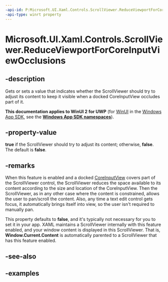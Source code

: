 ```yaml
---
-api-id: P:Microsoft.UI.Xaml.Controls.ScrollViewer.ReduceViewportForCoreInputViewOcclusions
-api-type: winrt property
---
```


<!-- Property syntax.
public bool ReduceViewportForCoreInputViewOcclusions { get;  set; }
-->

# Microsoft.UI.Xaml.Controls.ScrollViewer.ReduceViewportForCoreInputViewOcclusions

## -description

Gets or sets a value that indicates whether the ScrollViewer should try to adjust its content to keep it visible when a docked CoreInputView occludes part of it.

**This documentation applies to WinUI 2 for UWP** (for [WinUI](/windows/apps/winui/winui3/) in the [Windows App SDK](/windows/apps/windows-app-sdk/), see the **[Windows App SDK namespaces](/windows/windows-app-sdk/api/winrt/)**).

## -property-value

**true** if the ScrollViewer should try to adjust its content; otherwise, **false**. The default is **false**.

## -remarks

When this feature is enabled and a docked [CoreInputView](/windows.ui.viewmanagement.core/coreinputview.md) covers part of the ScrollViewer control, the ScrollViewer reduces the space available to its content according to the size and location of the CoreInputView. Then the ScrollViewer, as in any other case where the content is constrained, allows the user to pan/scroll the content. Also, any time a text edit control gets focus, it automatically brings itself into view, so the user isn't required to manually pan.

This property defaults to **false**, and it's typically not necessary for you to set it in your app. XAML maintains a ScrollViewer internally with this feature enabled, and your window content is displayed in this ScrollViewer. That is, **Window.Current.Content** is automatically parented to a ScrollViewer that has this feature enabled.

## -see-also

## -examples

